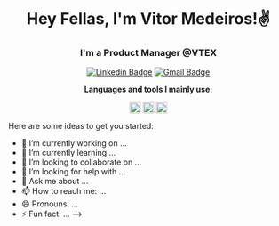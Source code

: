 <h1 align="center">Hey Fellas, I'm Vitor Medeiros!✌</h1>

<h3 align="center">I'm a Product Manager @VTEX</h3>


<div align="center">
 
[![Linkedin Badge](https://img.shields.io/badge/-Pedro%20Cruz-494c52?style=flat&logo=Linkedin&logoColor=white&link=https://www.linkedin.com/in/vitorsmedeiros/)](https://www.linkedin.com/in/vitorsmedeiros/) [![Gmail Badge](https://img.shields.io/badge/-vitor.smedeiros@gmail.com-494c52?style=flat&logo=Gmail&logoColor=white&link=mailto:vitor.smedeiros@gmail.com)](mailto:vitor.smedeiros@gmail.com)  
 
**Languages and tools I mainly use:**

<img align="center" height="20" src="https://raw.githubusercontent.com/jakeliny/jakeliny/master/images/python.png">
<img align="center" height="20" src="https://assets.vercel.com/image/upload/v1607554385/repositories/next-js/sql.png">
<img align="center" height="20" src="https://raw.githubusercontent.com/jakeliny/jakeliny/master/images/vba.png">

</div>

Here are some ideas to get you started:

- 🔭 I’m currently working on ...
- 🌱 I’m currently learning ...
- 👯 I’m looking to collaborate on ...
- 🤔 I’m looking for help with ...
- 💬 Ask me about ...
- 📫 How to reach me: ...
- 😄 Pronouns: ...
- ⚡ Fun fact: ...
-->

